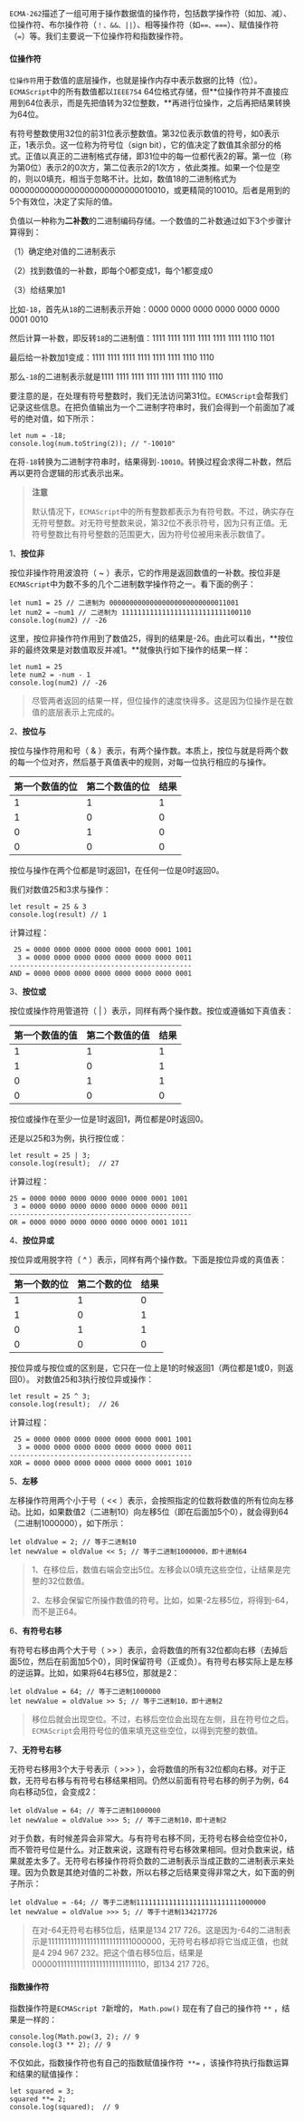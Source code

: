 `ECMA-262`描述了一组可用于操作数据值的操作符，包括数学操作符（如加、减）、位操作符、布尔操作符（`！、&&、||`）、相等操作符（如`==、===`）、赋值操作符（`=`）等。我们主要说一下位操作符和指数操作符。

#### 位操作符

`位操作符`用于数值的底层操作，也就是操作内存中表示数据的比特（位）。`ECMAScript`中的所有数值都以`IEEE754` 64位格式存储，但**位操作符并不直接应用到64位表示，而是先把值转为32位整数，**再进行位操作，之后再把结果转换为64位。

有符号整数使用32位的前31位表示整数值。第32位表示数值的符号，如0表示正，1表示负。这一位称为符号位（sign bit），它的值决定了数值其余部分的格式。正值以真正的二进制格式存储，即31位中的每一位都代表2的幂。第一位（称为第0位）表示2的0次方，第二位表示2的1次方 ，依此类推。如果一个位是空的，则以0填充，相当于忽略不计。比如，数值18的二进制格式为00000000000000000000000000010010，或更精简的10010。后者是用到的5个有效位，决定了实际的值。

负值以一种称为**二补数**的二进制编码存储。一个数值的二补数通过如下3个步骤计算得到：

（1）确定绝对值的二进制表示

（2）找到数值的一补数，即每个0都变成1，每个1都变成0

（3）给结果加1

比如`-18`，首先从`18`的二进制表示开始：0000 0000 0000 0000 0000 0000 0001 0010

然后计算一补数，即反转`18`的二进制值：1111 1111 1111 1111 1111 1111 1110 1101

最后给一补数加1变成：1111 1111 1111 1111 1111 1111 1110 1110

那么`-18`的二进制表示就是1111 1111 1111 1111 1111 1111 1110 1110

要注意的是，在处理有符号整数时，我们无法访问第31位。`ECMAScript`会帮我们记录这些信息。在把负值输出为一个二进制字符串时，我们会得到一个前面加了减号的绝对值，如下所示：

```
let num = -18;
console.log(num.toString(2)); // "-10010"
```

在将`-18`转换为二进制字符串时，结果得到`-10010`。转换过程会求得二补数，然后再以更符合逻辑的形式表示出来。

> **注意**
>
> 默认情况下，`ECMAScript`中的所有整数都表示为有符号数。不过，确实存在无符号整数。对无符号整数来说，第32位不表示符号，因为只有正值。无符号整数比有符号整数的范围更大，因为符号位被用来表示数值了。



1、**按位非**

按位非操作符用波浪符（ ~ ）表示，它的作用是返回数值的一补数。按位非是`ECMAScript`中为数不多的几个二进制数学操作符之一。看下面的例子：

```
let num1 = 25 // 二进制为 00000000000000000000000000011001
let num2 = ~num1 // 二进制为 11111111111111111111111111100110
console.log(num2) // -26

```

这里，按位非操作符作用到了数值25，得到的结果是-26。由此可以看出，**按位非的最终效果是对数值取反并减1。**就像执行如下操作的结果一样：

```
let num1 = 25
lete num2 = -num - 1
console.log(num2) // -26
```

> 尽管两者返回的结果一样，但位操作的速度快得多。这是因为位操作是在数值的底层表示上完成的。

2、**按位与**

按位与操作符用和号（ & ）表示，有两个操作数。本质上，按位与就是将两个数的每一个位对齐，然后基于真值表中的规则，对每一位执行相应的与操作。

| 第一个数值的位 | 第二个数值的位 | 结果 |
| -------------- | -------------- | ---- |
| 1              | 1              | 1    |
| 1              | 0              | 0    |
| 0              | 1              | 0    |
| 0              | 0              | 0    |

按位与操作在两个位都是1时返回1，在任何一位是0时返回0。

我们对数值25和3求与操作：

```
let result = 25 & 3
console.log(result) // 1
```

计算过程：

```
 25 = 0000 0000 0000 0000 0000 0000 0001 1001
  3 = 0000 0000 0000 0000 0000 0000 0000 0011
---------------------------------------------
AND = 0000 0000 0000 0000 0000 0000 0000 0001
```

3、**按位或**

按位或操作符用管道符（ | ）表示，同样有两个操作数。按位或遵循如下真值表：

| 第一个数值的值 | 第二个数值的值 | 结果 |
| -------------- | -------------- | ---- |
| 1              | 1              | 1    |
| 1              | 0              | 1    |
| 0              | 1              | 1    |
| 0              | 0              | 0    |

按位或操作在至少一位是1时返回1，两位都是0时返回0。

还是以25和3为例，执行按位或：

```
let result = 25 | 3;
console.log(result);  // 27
```

计算过程：

```
25 = 0000 0000 0000 0000 0000 0000 0001 1001
 3 = 0000 0000 0000 0000 0000 0000 0000 0011
---------------------------------------------
OR = 0000 0000 0000 0000 0000 0000 0001 1011
```

4、**按位异或**

按位异或用脱字符（ ^ ）表示，同样有两个操作数。下面是按位异或的真值表：

| 第一个数的位 | 第二个数的位 | 结果 |
| ------------ | ------------ | ---- |
| 1            | 1            | 0    |
| 1            | 0            | 1    |
| 0            | 1            | 1    |
| 0            | 0            | 0    |

按位异或与按位或的区别是，它只在一位上是1的时候返回1（两位都是1或0，则返回0）。
对数值25和3执行按位异或操作：

```
let result = 25 ^ 3;
console.log(result);  // 26
```

计算过程：

```
 25 = 0000 0000 0000 0000 0000 0000 0001 1001
  3 = 0000 0000 0000 0000 0000 0000 0000 0011
---------------------------------------------
XOR = 0000 0000 0000 0000 0000 0000 0001 1010
```

5、**左移**

左移操作符用两个小于号（ << ）表示，会按照指定的位数将数值的所有位向左移动。比如，如果数值2（二进制10）向左移5位（即在后面加5个0），就会得到64（二进制1000000），如下所示：

```
let oldValue = 2; // 等于二进制10
let newValue = oldValue << 5; // 等于二进制1000000，即十进制64
```

> 1、在移位后，数值右端会空出5位。左移会以0填充这些空位，让结果是完整的32位数值。
>
> 2、左移会保留它所操作数值的符号。比如，如果-2左移5位，将得到-64，而不是正64。

6、**有符号右移**

有符号右移由两个大于号（ >> ）表示，会将数值的所有32位都向右移（去掉后面5位，然后在前面加5个0），同时保留符号（正或负）。有符号右移实际上是左移的逆运算。比如，如果将64右移5位，那就是2：

```
let oldValue = 64; // 等于二进制1000000
let newValue = oldValue >> 5; // 等于二进制10，即十进制2
```

> 移位后就会出现空位。不过，右移后空位会出现在左侧，且在符号位之后。`ECMAScript`会用符号位的值来填充这些空位，以得到完整的数值。

7、**无符号右移**

无符号右移用3个大于号表示（ >>> ），会将数值的所有32位都向右移。对于正数，无符号右移与有符号右移结果相同。仍然以前面有符号右移的例子为例，64向右移动5位，会变成2：

```
let oldValue = 64; // 等于二进制1000000
let newValue = oldValue >>> 5; // 等于二进制10，即十进制2
```

对于负数，有时候差异会非常大。与有符号右移不同，无符号右移会给空位补0，而不管符号位是什么。对正数来说，这跟有符号右移效果相同。但对负数来说，结果就差太多了。无符号右移操作符将负数的二进制表示当成正数的二进制表示来处理。因为负数是其绝对值的二补数，所以右移之后结果变得非常之大，如下面的例子所示：

```
let oldValue = -64; // 等于二进制11111111111111111111111111000000
let newValue = oldValue >>> 5; // 等于十进制134217726
```

> 在对-64无符号右移5位后，结果是134 217 726。这是因为-64的二进制表示是11111111111111111111111111000000，无符号右移却将它当成正值，也就是4 294 967 232。把这个值右移5位后，结果是00000111111111111111111111111110，即134 217 726。



#### 指数操作符

指数操作符是`ECMAScript 7`新增的， `Math.pow()` 现在有了自己的操作符 `**` ，结果是一样的：

```
console.log(Math.pow(3, 2); // 9
console.log(3 ** 2); // 9
```

不仅如此，指数操作符也有自己的指数赋值操作符` **=` ，该操作符执行指数运算和结果的赋值操作：

```
let squared = 3;
squared **= 2;
console.log(squared);  // 9
```

